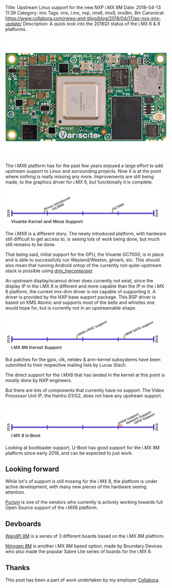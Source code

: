 Title: Upstream Linux support for the new NXP i.MX 8M
Date: 2018-04-13 11:39
Category: imx
Tags: imx, i.mx, nxp, imx6, imx8, imx8m, 8m
Canonical: https://www.collabora.com/news-and-blog/blog/2018/04/17/an-nxp-imx-update/
Description: A quick look into the 2018Q1 status of the i.MX 6 & 8 platforms.

[![Dart iMX 8M](/images/2018-04-13_dart_imx8m.png)
](/images/2018-04-13_dart_imx8m.png)

The i.MX6 platform has for the past few years enjoyed a large effort to add
upstream support to Linux and surrounding projects. Now it is at the point
where nothing is really missing any more. Improvements are still being made,
to the graphics driver for i.MX 6, but functionally it is complete.

[![Etnaviv driver development timeline](/images/2018-04-13_timeline_vivante_kernel_and_mesa.svg)
](/images/2018-04-13_timeline_vivante_kernel_and_mesa.svg)

The i.MX8 is a different story. The newly introduced platform, with hardware still difficult to get access to, is seeing lots of work being done, but much
still remains to be done.

That being said, initial support for the GPU, the Vivante GC7000, is in place
and is able to successfully run Wayland/Weston, glmark, etc.
This should also mean that running Android ontop of the currently not-quite-upstream stack is possible using [drm_hwcomposer](https://gitlab.freedesktop.org/drm-hwcomposer/drm-hwcomposer).

An upstream display/scanout driver does currently not exist, since the display IP in the i.MX 8 is different and more capable than the IP in the i.MX 6 platform, the current imx-drm driver is not capable of supporting it.
A driver is provided by the NXP base support package.
This BSP driver is based on KMS Atomic and supports most of the bells and whistles one would hope for, but is currently not in an upstreamable shape.

[![i.MX8 Kernel Support](/images/2018-04-13_timeline_imx8qm_kernel.svg)
](/images/2018-04-13_timeline_imx8qm_kernel.svg)

But patches for the gpio, clk, netdev & arm-kernel subsystems have been submitted to their respective mailing lists by Lucas Stach.

The direct support for the i.MX8 that has landed in the kernel at this point is mostly done by NXP engineers.

But there are lots of components that currently have no support. The Video Processor Unit IP, the Hantro G1/G2, does not have any upstream support.

[![i.MX8 U-Boot Support](/images/2018-04-13_timeline_imx8qm_i.mx_8_u-boot.svg)
](/images/2018-04-13_timeline_imx8qm_i.mx_8_u-boot.svg)

Looking at bootloader support, U-Boot has good support for the i.MX 8M platform
since early 2018, and can be expected to just work.


## Looking forward
While lot's of support is still missing for the i.MX 8, the platform
is under active development, with many new pieces of the hardware seeing attention.

[Purism](https://puri.sm/) is one of the vendors who currently is actively
working towards full Open Source support of the i.MX8 platform.


## Devboards
[WandPi 8M](https://www.wandboard.org/products/wandpi-8m/) is a series of 3 different boards based on the i.MX 8M platform.

[Nitrogen 8M](https://boundarydevices.com/product/nitrogen8m-imx8/) is another i.MX 8M based option, made by Boundary Devices who also made the popular Sabre Lite series of boards for the i.MX 6.


## Thanks
This post has been a part of work undertaken by my employer [Collabora](http://www.collabora.com).
